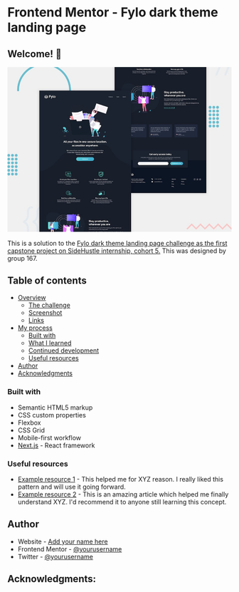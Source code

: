 # Frontend Mentor - Fylo dark theme landing page

## Welcome! 👋

![Design preview for the Fylo dark theme landing page challenge](./design/desktop-preview.jpg)

This is a solution to the [Fylo dark theme landing page challenge as the first capstone project on SideHustle internship, cohort 5.](https://www.frontendmentor.io/challenges/fylo-dark-theme-landing-page-5ca5f2d21e82137ec91a50fd) This was designed by group 167.

## Table of contents

- [Overview](#overview)
  - [The challenge](#the-challenge)
  - [Screenshot](#screenshot)
  - [Links](#links)
- [My process](#my-process)
  - [Built with](#built-with)
  - [What I learned](#what-i-learned)
  - [Continued development](#continued-development)
  - [Useful resources](#useful-resources)
- [Author](#author)
- [Acknowledgments](#acknowledgments)





### Built with

- Semantic HTML5 markup
- CSS custom properties
- Flexbox
- CSS Grid
- Mobile-first workflow
- [Next.js](https://nextjs.org/) - React framework



### Useful resources

- [Example resource 1](https://www.example.com) - This helped me for XYZ reason. I really liked this pattern and will use it going forward.
- [Example resource 2](https://www.example.com) - This is an amazing article which helped me finally understand XYZ. I'd recommend it to anyone still learning this concept.

## Author

- Website - [Add your name here](https://www.your-site.com)
- Frontend Mentor - [@yourusername](https://www.frontendmentor.io/profile/yourusername)
- Twitter - [@yourusername](https://www.twitter.com/yourusername)


## Acknowledgments:


